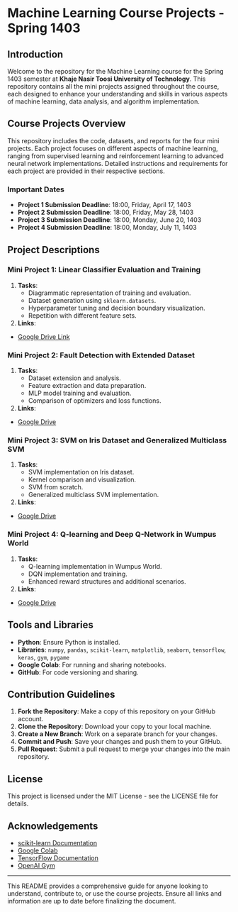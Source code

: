 # Machine Learning Course Projects - Spring 1403

## Introduction

Welcome to the repository for the Machine Learning course for the Spring 1403 semester at **Khaje Nasir Toosi University of Technology**. This repository contains all the mini projects assigned throughout the course, each designed to enhance your understanding and skills in various aspects of machine learning, data analysis, and algorithm implementation.

## Course Projects Overview

This repository includes the code, datasets, and reports for the four mini projects. Each project focuses on different aspects of machine learning, ranging from supervised learning and reinforcement learning to advanced neural network implementations. Detailed instructions and requirements for each project are provided in their respective sections.

### Important Dates

- **Project 1 Submission Deadline**: 18:00, Friday, April 17, 1403
- **Project 2 Submission Deadline**: 18:00, Friday, May 28, 1403
- **Project 3 Submission Deadline**: 18:00, Monday, June 20, 1403
- **Project 4 Submission Deadline**: 18:00, Monday, July 11, 1403

## Project Descriptions

### Mini Project 1: Linear Classifier Evaluation and Training

1. **Tasks**:
   - Diagrammatic representation of training and evaluation.
   - Dataset generation using `sklearn.datasets`.
   - Hyperparameter tuning and decision boundary visualization.
   - Repetition with different feature sets.
2. **Links**:
- [Google Drive Link](https://drive.google.com/drive/folders/1HECGUpYxD8RPNV0XPNfybPmqPTKCCpsN?usp=drive_link)

### Mini Project 2: Fault Detection with Extended Dataset

1. **Tasks**:
   - Dataset extension and analysis.
   - Feature extraction and data preparation.
   - MLP model training and evaluation.
   - Comparison of optimizers and loss functions.
2. **Links**:
- [Google Drive](https://drive.google.com/drive/folders/1H7JAWrO_wJeoyRBBOWCv3oltXbbxCTD6?usp=drive_link)

### Mini Project 3: SVM on Iris Dataset and Generalized Multiclass SVM

1. **Tasks**:
   - SVM implementation on Iris dataset.
   - Kernel comparison and visualization.
   - SVM from scratch.
   - Generalized multiclass SVM implementation.
2. **Links**:
- [Google Drive](https://drive.google.com/drive/folders/1hWO_9dD0STu6C5iUdTYRZgfJlupbSyCP?usp=drive_link)

### Mini Project 4: Q-learning and Deep Q-Network in Wumpus World

1. **Tasks**:
   - Q-learning implementation in Wumpus World.
   - DQN implementation and training.
   - Enhanced reward structures and additional scenarios.
2. **Links**:
- [Google Drive](https://drive.google.com/drive/folders/1EeBXkm5LsYM1jJWfFuhPwsqjQjZTgV5h?usp=drive_link)

## Tools and Libraries

- **Python**: Ensure Python is installed.
- **Libraries**: `numpy`, `pandas`, `scikit-learn`, `matplotlib`, `seaborn`, `tensorflow`, `keras`, `gym`, `pygame`
- **Google Colab**: For running and sharing notebooks.
- **GitHub**: For code versioning and sharing.

## Contribution Guidelines

1. **Fork the Repository**: Make a copy of this repository on your GitHub account.
2. **Clone the Repository**: Download your copy to your local machine.
3. **Create a New Branch**: Work on a separate branch for your changes.
4. **Commit and Push**: Save your changes and push them to your GitHub.
5. **Pull Request**: Submit a pull request to merge your changes into the main repository.

## License

This project is licensed under the MIT License - see the LICENSE file for details.

## Acknowledgements

- [scikit-learn Documentation](https://scikit-learn.org/stable/modules/classes.html#module-sklearn.linear_model)
- [Google Colab](https://colab.research.google.com/)
- [TensorFlow Documentation](https://www.tensorflow.org/)
- [OpenAI Gym](https://gym.openai.com/)

---

This README provides a comprehensive guide for anyone looking to understand, contribute to, or use the course projects. Ensure all links and information are up to date before finalizing the document.